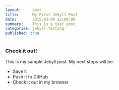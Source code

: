 ```yaml
---
layout:     post
title:      My First Jekyll Post
date:       2015-03-09 12:00:00
summary:    This is a test post.
categories: jekyll testing
published: true
---
```


### Check it out!

This is my sample Jekyll post. My next steps will be:
 * Save it
 * Push it to GitHub
 * Check it out in my browser